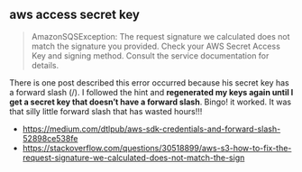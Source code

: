 ## aws access secret key

> AmazonSQSException: The request signature we calculated does not match the signature you provided. Check your AWS Secret Access Key and signing method. Consult the service documentation for details.

There is one post described this error occurred because his secret key has a forward slash (/).
I followed the hint and **regenerated my keys again until I get a secret key that doesn’t have a forward slash**. Bingo! it worked. It was that silly little forward slash that has wasted hours!!!

- https://medium.com/dtlpub/aws-sdk-credentials-and-forward-slash-52898ce538fe
- https://stackoverflow.com/questions/30518899/aws-s3-how-to-fix-the-request-signature-we-calculated-does-not-match-the-sign
